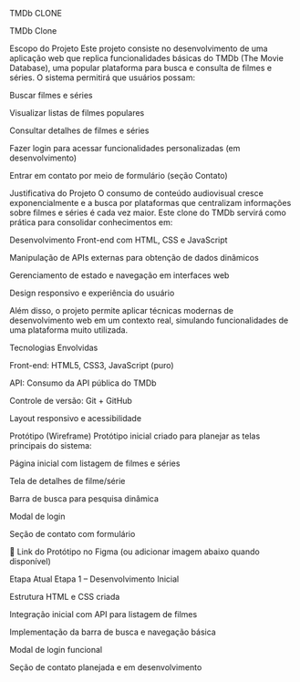 TMDb CLONE

TMDb Clone

Escopo do Projeto
Este projeto consiste no desenvolvimento de uma aplicação web que replica funcionalidades básicas do TMDb (The Movie Database), uma popular plataforma para busca e consulta de filmes e séries.
O sistema permitirá que usuários possam:

Buscar filmes e séries

Visualizar listas de filmes populares

Consultar detalhes de filmes e séries

Fazer login para acessar funcionalidades personalizadas (em desenvolvimento)

Entrar em contato por meio de formulário (seção Contato)

Justificativa do Projeto
O consumo de conteúdo audiovisual cresce exponencialmente e a busca por plataformas que centralizam informações sobre filmes e séries é cada vez maior.
Este clone do TMDb servirá como prática para consolidar conhecimentos em:

Desenvolvimento Front-end com HTML, CSS e JavaScript

Manipulação de APIs externas para obtenção de dados dinâmicos

Gerenciamento de estado e navegação em interfaces web

Design responsivo e experiência do usuário

Além disso, o projeto permite aplicar técnicas modernas de desenvolvimento web em um contexto real, simulando funcionalidades de uma plataforma muito utilizada.

Tecnologias Envolvidas

Front-end: HTML5, CSS3, JavaScript (puro)

API: Consumo da API pública do TMDb

Controle de versão: Git + GitHub

Layout responsivo e acessibilidade

Protótipo (Wireframe)
Protótipo inicial criado para planejar as telas principais do sistema:

Página inicial com listagem de filmes e séries

Tela de detalhes de filme/série

Barra de busca para pesquisa dinâmica

Modal de login

Seção de contato com formulário

📎 Link do Protótipo no Figma
(ou adicionar imagem abaixo quando disponível)

Etapa Atual
Etapa 1 – Desenvolvimento Inicial

Estrutura HTML e CSS criada

Integração inicial com API para listagem de filmes

Implementação da barra de busca e navegação básica

Modal de login funcional

Seção de contato planejada e em desenvolvimento
